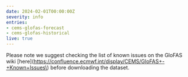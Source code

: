 ```yaml
---
date: 2024-02-01T00:00:00Z
severity: info
entries: 
- cems-glofas-forecast
- cems-glofas-historical
live: true
---
```


Please note we suggest checking the list of known issues on the GloFAS wiki
[here](https://confluence.ecmwf.int/display/CEMS/GloFAS+-+Known+Issues\)
before downloading the dataset.
